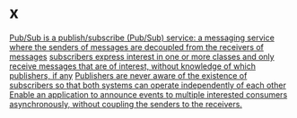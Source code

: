 # x

[Pub/Sub is a publish/subscribe (Pub/Sub) service: a messaging service where the senders of messages are decoupled from the receivers of messages](https://cloud.google.com/pubsub/architecture#the_basics_of_a_publishsubscribe_service:~:text=Pub%2FSub%20is%20a%20publish%2Fsubscribe%20(Pub%2FSub)%20service%3A,decoupled%20from%20the%20receivers%20of%20messages)
[subscribers express interest in one or more classes and only receive messages that are of interest, without knowledge of which publishers, if any](https://en.wikipedia.org/wiki/Publish%E2%80%93subscribe_pattern#mw-content-text:~:text=subscribers%20express%20interest%20in%20one%20or,knowledge%20of%20which%20publishers%2C%20if%20any)
[Publishers are never aware of the existence of subscribers so that both systems can operate independently of each other](https://blog.stackpath.com/pub-sub/#SBBCrossIframe:~:text=Publishers%20are%20never%20aware%20of%20the,can%20operate%20independently%20of%20each%20other)
[Enable an application to announce events to multiple interested consumers asynchronously, without coupling the senders to the receivers.](https://docs.microsoft.com/en-us/azure/architecture/patterns/publisher-subscriber#publisher-subscriber-pattern:~:text=Enable%20an%20application%20to%20announce%20events,coupling%20the%20senders%20to%20the%20receivers.)
